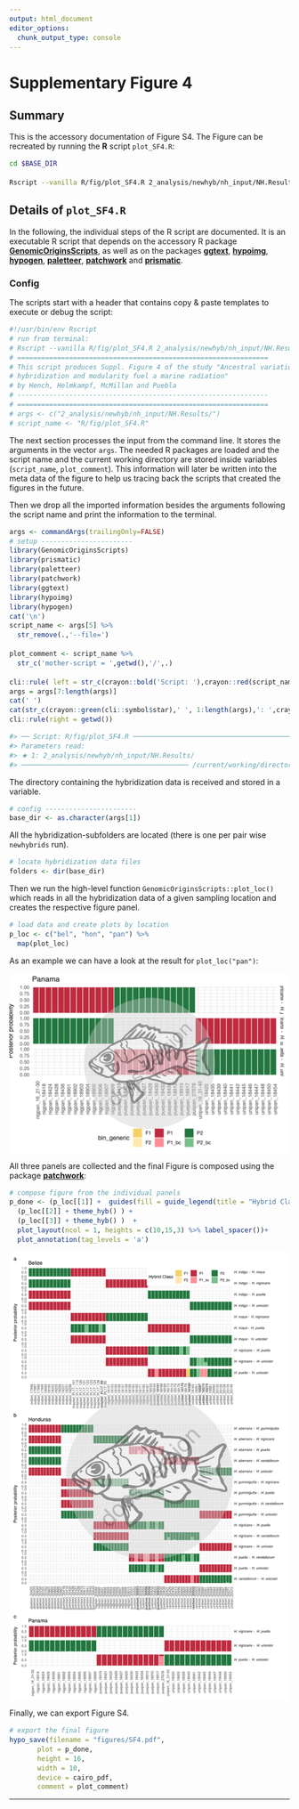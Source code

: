 ```yaml
---
output: html_document
editor_options:
  chunk_output_type: console
---
```

# Supplementary Figure 4



## Summary

This is the accessory documentation of Figure S4.
The Figure can be recreated by running the **R** script `plot_SF4.R`:

```sh
cd $BASE_DIR

Rscript --vanilla R/fig/plot_SF4.R 2_analysis/newhyb/nh_input/NH.Results/

```

## Details of `plot_SF4.R`

In the following, the individual steps of the R script are documented.
It is an executable R script that depends on the accessory R package [**GenomicOriginsScripts**](https://k-hench.github.io/GenomicOriginsScripts), as well as on the packages [**ggtext**](https://wilkelab.org/ggtext/), [**hypoimg**](https://k-hench.github.io/hypoimg), [**hypogen**](https://k-hench.github.io/hyponen), [**paletteer**](https://emilhvitfeldt.github.io/paletteer/), [**patchwork**](https://patchwork.data-imaginist.com/) and [**prismatic**](https://emilhvitfeldt.github.io/prismatic/).

### Config

The scripts start with a header that contains copy & paste templates to execute or debug the script:


```r
#!/usr/bin/env Rscript
# run from terminal:
# Rscript --vanilla R/fig/plot_SF4.R 2_analysis/newhyb/nh_input/NH.Results/
# ===============================================================
# This script produces Suppl. Figure 4 of the study "Ancestral variation,
# hybridization and modularity fuel a marine radiation"
# by Hench, Helmkampf, McMillan and Puebla
# ---------------------------------------------------------------
# ===============================================================
# args <- c("2_analysis/newhyb/nh_input/NH.Results/")
# script_name <- "R/fig/plot_SF4.R"
```

The next section processes the input from the command line.
It stores the arguments in the vector `args`.
The needed R packages are loaded and the script name and the current working directory are stored inside variables (`script_name`, `plot_comment`).
This information will later be written into the meta data of the figure to help us tracing back the scripts that created the figures in the future.

Then we drop all the imported information besides the arguments following the script name and print the information to the terminal.


```r
args <- commandArgs(trailingOnly=FALSE)
# setup -----------------------
library(GenomicOriginsScripts)
library(prismatic)
library(paletteer)
library(patchwork)
library(ggtext)
library(hypoimg)
library(hypogen)
cat('\n')
script_name <- args[5] %>%
  str_remove(.,'--file=')

plot_comment <- script_name %>%
  str_c('mother-script = ',getwd(),'/',.)

cli::rule( left = str_c(crayon::bold('Script: '),crayon::red(script_name)))
args = args[7:length(args)]
cat(' ')
cat(str_c(crayon::green(cli::symbol$star),' ', 1:length(args),': ',crayon::green(args),'\n'))
cli::rule(right = getwd())
```

```r
#> ── Script: R/fig/plot_SF4.R ────────────────────────────────────────────
#> Parameters read:
#> ★ 1: 2_analysis/newhyb/nh_input/NH.Results/
#> ────────────────────────────────────────── /current/working/directory ──
```

The directory containing the hybridization data is received and stored in a variable.


```r
# config -----------------------
base_dir <- as.character(args[1])
```

All the hybridization-subfolders are located (there is one per pair wise `newhybrids` run).


```r
# locate hybridization data files
folders <- dir(base_dir)
```

Then we run the high-level function `GenomicOriginsScripts::plot_loc()` which
reads in all the hybridization data of a given sampling location and creates the respective figure panel.


```r
# load data and create plots by location
p_loc <- c("bel", "hon", "pan") %>%
  map(plot_loc)
```

As an example we can have a look at the result for `plot_loc("pan")`:

<img src="plot_SF4_files/figure-html/unnamed-chunk-6-1.png" width="672" style="display: block; margin: auto;" />

All three panels are collected and the final Figure is composed using the package [**patchwork**](https://patchwork.data-imaginist.com/):


```r
# compose figure from the individual panels
p_done <- (p_loc[[1]] +  guides(fill = guide_legend(title = "Hybrid Class")) + theme_hyb(legend.position = c(1,1)) ) +
  (p_loc[[2]] + theme_hyb() ) +
  (p_loc[[3]] + theme_hyb() )  +
  plot_layout(ncol = 1, heights = c(10,15,3) %>% label_spacer())+
  plot_annotation(tag_levels = 'a')
```

<img src="plot_SF4_files/figure-html/unnamed-chunk-8-1.png" width="960" style="display: block; margin: auto;" />

Finally, we can export Figure S4.


```r
# export the final figure
hypo_save(filename = "figures/SF4.pdf",
       plot = p_done,
       height = 16,
       width = 10,
       device = cairo_pdf,
       comment = plot_comment)
```

---
